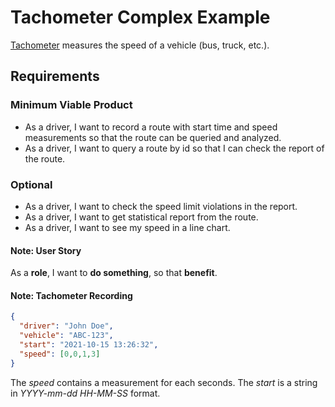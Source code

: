 # Tachometer Complex Example

[Tachometer](https://en.wikipedia.org/wiki/Tachometer) measures the speed of a vehicle (bus, truck, etc.).

## Requirements

### Minimum Viable Product 

 - As a driver, I want to record a route with start time and speed measurements so that the route can be queried and analyzed. 
 - As a driver, I want to query a route by id so that I can check the report of the route.

### Optional

 - As a driver, I want to check the speed limit violations in the report.
 - As a driver, I want to get statistical report from the route.
 - As a driver, I want to see my speed in a line chart.

#### Note: User Story
As a __role__, I want to __do something__, so that __benefit__.


#### Note: Tachometer Recording

```json
{
  "driver": "John Doe",
  "vehicle": "ABC-123",
  "start": "2021-10-15 13:26:32",
  "speed": [0,0,1,3] 
}
```
The _speed_ contains a measurement for each seconds.
The _start_ is a string in _YYYY-mm-dd HH-MM-SS_ format.